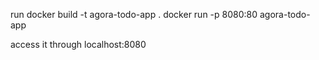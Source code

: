 run
docker build -t agora-todo-app .
docker run -p 8080:80 agora-todo-app

access it through localhost:8080



